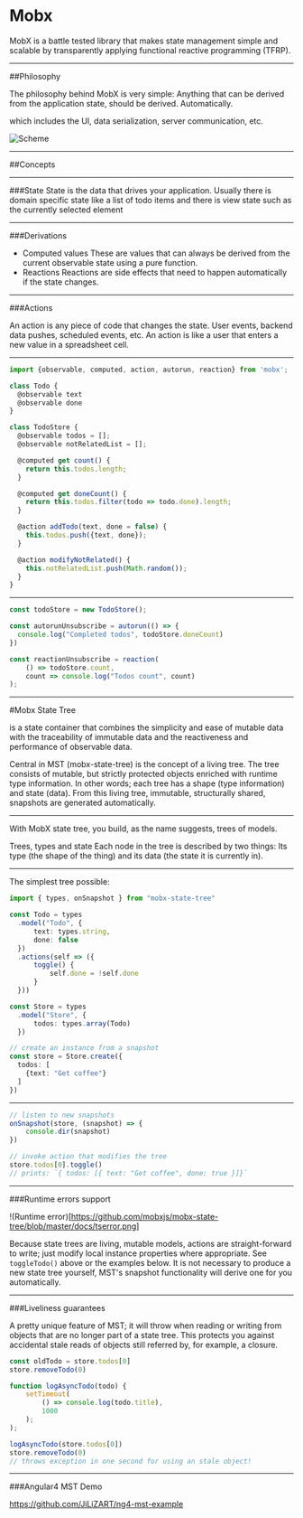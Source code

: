 
# Mobx
MobX is a battle tested library that makes state management simple and scalable by transparently applying functional reactive programming (TFRP). 

---

##Philosophy

The philosophy behind MobX is very simple:
Anything that can be derived from the application state, should be derived. Automatically.

which includes the UI, data serialization, server communication, etc.

![Scheme](https://mobx.js.org/docs/flow.png)

---

##Concepts

---

###State
State is the data that drives your application. Usually there is domain specific state like a list of todo items and there is view state such as the currently selected element

---

###Derivations

- Computed values
These are values that can always be derived from the current observable state using a pure function.
- Reactions
 Reactions are side effects that need to happen automatically if the state changes.
 
---
 
###Actions

An action is any piece of code that changes the state. User events, backend data pushes, scheduled events, etc. An action is like a user that enters a new value in a spreadsheet cell.

---

```typescript
import {observable, computed, action, autorun, reaction} from 'mobx';

class Todo {
  @observable text
  @observable done
}

class TodoStore {
  @observable todos = [];
  @observable notRelatedList = [];

  @computed get count() {
    return this.todos.length;
  }

  @computed get doneCount() {
    return this.todos.filter(todo => todo.done).length;
  }

  @action addTodo(text, done = false) {
    this.todos.push({text, done});
  }

  @action modifyNotRelated() {
    this.notRelatedList.push(Math.random());
  }
}
```

---

```typescript
const todoStore = new TodoStore();

const autorunUnsubscribe = autorun(() => {
  console.log("Completed todos", todoStore.doneCount)
})

const reactionUnsubscribe = reaction(
    () => todoStore.count,
    count => console.log("Todos count", count)
);

```

---

#Mobx State Tree

is a state container that combines the simplicity and ease of mutable data with the traceability of immutable data and the reactiveness and performance of observable data.

Central in MST (mobx-state-tree) is the concept of a living tree. The tree consists of mutable, but strictly protected objects enriched with runtime type information. In other words; each tree has a shape (type information) and state (data). From this living tree, immutable, structurally shared, snapshots are generated automatically.

---

With MobX state tree, you build, as the name suggests, trees of models.

Trees, types and state
Each node in the tree is described by two things: Its type (the shape of the thing) and its data (the state it is currently in).

---

The simplest tree possible:
```typescript
import { types, onSnapshot } from "mobx-state-tree"

const Todo = types
  .model("Todo", {
      text: types.string,
      done: false
  })
  .actions(self => ({
      toggle() {
          self.done = !self.done
      }
  }))

const Store = types
  .model("Store", {
      todos: types.array(Todo)
  })

// create an instance from a snapshot
const store = Store.create({ 
  todos: [
    {text: "Get coffee"}
  ]
})
```

---

```typescript
// listen to new snapshots
onSnapshot(store, (snapshot) => {
    console.dir(snapshot)
})

// invoke action that modifies the tree
store.todos[0].toggle()
// prints: `{ todos: [{ text: "Get coffee", done: true }]}`
```

---

###Runtime errors support

!(Runtime error)[https://github.com/mobxjs/mobx-state-tree/blob/master/docs/tserror.png]

Because state trees are living, mutable models, actions are straight-forward to write; just modify local instance properties where appropriate. See `toggleTodo()` above or the examples below. It is not necessary to produce a new state tree yourself, MST's snapshot functionality will derive one for you automatically.

---

###Liveliness guarantees

A pretty unique feature of MST; it will throw when reading or writing from objects that are no longer part of a state tree. This protects you against accidental stale reads of objects still referred by, for example, a closure.

```typescript
const oldTodo = store.todos[0]
store.removeTodo(0)

function logAsyncTodo(todo) {
    setTimeout(
        () => console.log(todo.title),
        1000
    );
);

logAsyncTodo(store.todos[0])
store.removeTodo(0)
// throws exception in one second for using an stale object!
```

---

###Angular4 MST Demo

https://github.com/JiLiZART/ng4-mst-example
